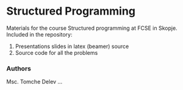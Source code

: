 # Structured Programming

Materials for the course Structured programming at FCSE in Skopje. Included in the repository:

1. Presentations slides in latex (beamer) source
2. Source code for all the problems

### Authors

Msc. Tomche Delev
...
